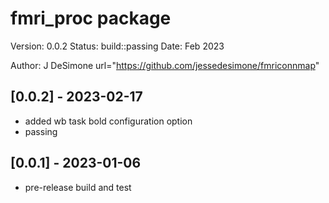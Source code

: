 fmri_proc package
==========
Version: 0.0.2
Status: build::passing
Date: Feb 2023

Author: J DeSimone
url="https://github.com/jessedesimone/fmriconnmap"

## [0.0.2] - 2023-02-17
- added wb task bold configuration option
- passing

## [0.0.1] - 2023-01-06
- pre-release build and test